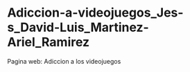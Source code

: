 # Adiccion-a-videojuegos_Jes-s_David-Luis_Martinez-Ariel_Ramirez
Pagina web: Adiccion a los videojuegos
